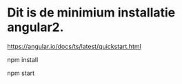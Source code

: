 # Dit is de minimium installatie angular2. #

https://angular.io/docs/ts/latest/quickstart.html

npm install

npm start

